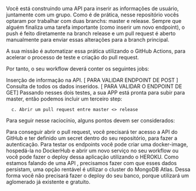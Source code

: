 Você está construindo uma API para inserir as informações de usuário, juntamente com um grupo. Como é de prática, nesse repositório vocês optaram por trabalhar com duas branchs: master e release. Sempre que alguém finaliza uma tarefa importante (como inserir um novo endpoint), o push é feito diretamente na branch release e um pull request é aberto manualmente para enviar essas alterações para a branch principal. 

A sua missão é automatizar essa prática utilizando o GitHub Actions, para acelerar o processo de teste e criação do pull request. 

Por tanto, o seu workflow deverá conter os seguintes jobs: 

Inserção de informação na API. [ PARA VALIDAR ENDPOINT DE POST ] 
Consulta de todos os dados inseridos. [ PARA VALIDAR O ENDPOINT DE GET] 
Passando nesses dois testes, a sua APP está pronta para subir para master, então podemos incluir um terceiro step: 

      c. Abrir um pull request entre master <> release 

Para seguir nesse raciocínio, alguns pontos devem ser considerados: 

Para conseguir abrir o pull request, você precisará ter acesso a API do GitHub e ter definido um secret dentro do seu repositório, para fazer a autenticação. 
Para testar os endpoints você pode criar uma docker-image, hospedá-la no DockerHub e abrir um novo serviço no seu workflow ou você pode fazer o deploy dessa aplicação utilizando o HEROKU. 
Como estamos falando de uma API , precisamos fazer com que esses dados persistam, uma opção rentável é utilizar o cluster do MongoDB Atlas. Dessa forma você não precisará fazer o deploy do seu banco, porque utilizará um aglomerado já existente e gratuito.